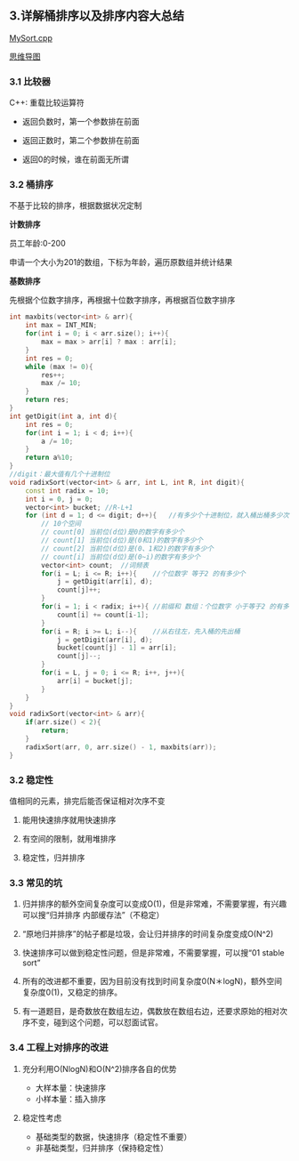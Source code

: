 ## 3.详解桶排序以及排序内容大总结
[MySort.cpp](../code/MySort.cpp)

[思维导图](../xmind/3.详解桶排序以及排序内容大总结.pdf)

### 3.1 比较器

C++: 重载比较运算符

- 返回负数时，第一个参数排在前面

- 返回正数时，第二个参数排在前面

- 返回0的时候，谁在前面无所谓

### 3.2 桶排序

不基于比较的排序，根据数据状况定制

**计数排序**

员工年龄:0-200

申请一个大小为201的数组，下标为年龄，遍历原数组并统计结果

**基数排序**

先根据个位数字排序，再根据十位数字排序，再根据百位数字排序

```cpp
int maxbits(vector<int> & arr){
    int max = INT_MIN;
    for(int i = 0; i < arr.size(); i++){
        max = max > arr[i] ? max : arr[i];
    }
    int res = 0;
    while (max != 0){
        res++;
        max /= 10;
    }
    return res;
}
int getDigit(int a, int d){
    int res = 0;
    for(int i = 1; i < d; i++){
        a /= 10;
    }
    return a%10;
}
//digit：最大值有几个十进制位
void radixSort(vector<int> & arr, int L, int R, int digit){
    const int radix = 10;
    int i = 0, j = 0;
    vector<int> bucket; //R-L+1
    for (int d = 1; d <= digit; d++){   //有多少个十进制位，就入桶出桶多少次
        // 10个空间
        // count[0] 当前位(d位)是0的数字有多少个
        // count[1] 当前位(d位)是(0和1)的数字有多少个
        // count[2] 当前位(d位)是(0、1和2)的数字有多少个
        // count[i] 当前位(d位)是(0~i)的数字有多少个
        vector<int> count;  //词频表
        for(i = L; i <= R; i++){    //个位数字 等于2 的有多少个
            j = getDigit(arr[i], d);
            count[j]++;
        }
        for(i = 1; i < radix; i++){ //前缀和 数组：个位数字 小于等于2 的有多少个
            count[i] += count[i-1];
        }
        for(i = R; i >= L; i--){    //从右往左，先入桶的先出桶 
            j = getDigit(arr[i], d);
            bucket[count[j] - 1] = arr[i];
            count[j]--;
        }
        for(i = L, j = 0; i <= R; i++, j++){
            arr[i] = bucket[j];
        }
    }
}
void radixSort(vector<int> & arr){
    if(arr.size() < 2){
        return;
    }
    radixSort(arr, 0, arr.size() - 1, maxbits(arr));
}
```

### 3.2 稳定性

值相同的元素，排完后能否保证相对次序不变

1. 能用快速排序就用快速排序

2. 有空间的限制，就用堆排序

3. 稳定性，归并排序

### 3.3 常见的坑

1. 归并排序的额外空间复杂度可以变成O(1)，但是非常难，不需要掌握，有兴趣可以搜“归并排序 内部缓存法”（不稳定）

2. “原地归并排序”的帖子都是垃圾，会让归并排序的时间复杂度变成O(N^2)

3. 快速排序可以做到稳定性问题，但是非常难，不需要掌握，可以搜“01 stable sort”

4. 所有的改进都不重要，因为目前没有找到时间复杂度0(N＊logN)，额外空间复杂度0(1)，又稳定的排序。

5. 有一道题目，是奇数放在数组左边，偶数放在数组右边，还要求原始的相对次序不变，碰到这个问题，可以怼面试官。

### 3.4 工程上对排序的改进

1. 充分利用O(NlogN)和O(N^2)排序各自的优势
    - 大样本量：快速排序
    - 小样本量：插入排序

2. 稳定性考虑
    - 基础类型的数据，快速排序（稳定性不重要）
    - 非基础类型，归并排序（保持稳定性）